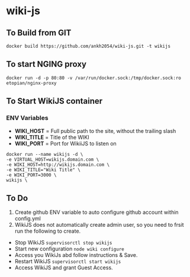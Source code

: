 # wiki-js


## To Build from GIT

```docker build https://github.com/ankh2054/wiki-js.git -t wikijs```

## To start NGING proxy

```docker run -d -p 80:80 -v /var/run/docker.sock:/tmp/docker.sock:ro etopian/nginx-proxy```


## To Start WikiJS container

### ENV Variables

* **WIKI_HOST** = Full public path to the site, without the trailing slash
* **WIKI_TITLE** = Title of the WIKI
* **WIKI_PORT** = Port for WikiiJS to listen on

 ```
 docker run --name wikijs -d \
 -e VIRTUAL_HOST=wikijs.domain.com \
 -e WIKI_HOST=http://wikijs.domain.com \
 -e WIKI_TITLE="Wiki Title" \
 -e WIKI_PORT=3000 \
 wikijs \
 
 ```
 



## To Do

1. Create github ENV variable to auto configure github account within config.yml
2. WikiJS does not automatically create admin user, so you need to frsit run the following to create.
 * Stop WikiJS ```supervisorctl stop wikijs```
 * Start new configuration ```node wiki configure```
 * Access you WikiJs abd follow instructions & Save.
 * Restart WikiJS ```supervisorctl start wikijs```
 * Access WikiJS and grant Guest Access.
